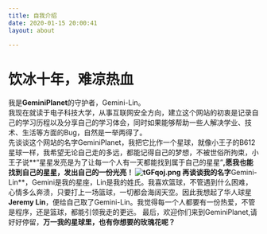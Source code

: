 ```yaml
---
title: 自我介绍
date: 2020-01-15 20:00:41
layout: about

---
```


# 饮冰十年，难凉热血

  我是**GeminiPlanet**的守护者，Gemini-Lin。  
  我现在就读于电子科技大学，从事互联网安全方向，建立这个网站的初衷是记录自己的学习历程以及分享自己的学习体会，同时如果能够帮助一些人解决学业、技术、生活等方面的Bug，自然是一举两得了。  
  先谈谈这个网站的名字GeminiPlanet，我把它比作一个星球，就像小王子的B612星球一样，我希望无论自己走的多远，都能记得自己的梦想，不被世俗所拘束，小王子说**“星星发亮是为了让每一个人有一天都能找到属于自己的星星”**,愿我也能找到自己的星星，发出自己的一份光亮！
  ![tGFqoj.png](https://s1.ax1x.com/2020/06/01/tGFqoj.png)
  再谈谈我的名字**Gemini-Lin**，Gemini是我的星座，Lin是我的姓氏。我喜欢篮球，不管遇到什么困难，心情多么奔溃，只要打上一场篮球，一切都会海阔天空。因此我想起了华人球星**Jeremy Lin**，便给自己取了Gemini-Lin。我觉得每一个人都要有一份热爱，不管是程序，还是篮球，都能引领我走的更远。
  最后，欢迎你们来到GeminiPlanet,请好好停留，**万一我的星球里，也有你想要的玫瑰花呢？**




